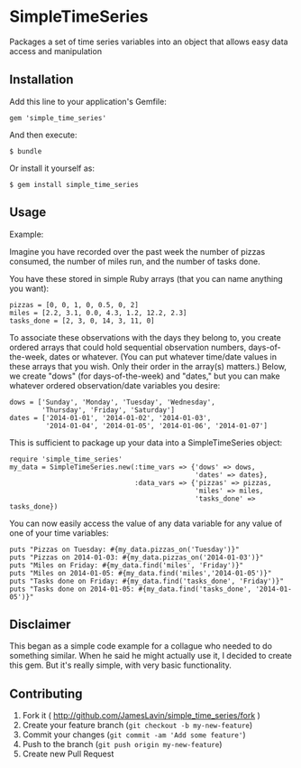# SimpleTimeSeries

Packages a set of time series variables into an object that allows easy data access and manipulation

## Installation

Add this line to your application's Gemfile:

    gem 'simple_time_series'

And then execute:

    $ bundle

Or install it yourself as:

    $ gem install simple_time_series

## Usage

Example:

Imagine you have recorded over the past week the number of pizzas consumed, the number of miles run, and the number of tasks done.

You have these stored in simple Ruby arrays (that you can name anything you want):

    pizzas = [0, 0, 1, 0, 0.5, 0, 2]
    miles = [2.2, 3.1, 0.0, 4.3, 1.2, 12.2, 2.3]
    tasks_done = [2, 3, 0, 14, 3, 11, 0]

To associate these observations with the days they belong to, you create ordered arrays that could hold sequential observation numbers, days-of-the-week, dates or whatever. (You can put whatever time/date values in these arrays that you wish. Only their order in the array(s) matters.) Below, we create "dows" (for days-of-the-week) and "dates," but you can make whatever ordered observation/date variables you desire:

    dows = ['Sunday', 'Monday', 'Tuesday', 'Wednesday',
            'Thursday', 'Friday', 'Saturday']
    dates = ['2014-01-01', '2014-01-02', '2014-01-03',
             '2014-01-04', '2014-01-05', '2014-01-06', '2014-01-07']

This is sufficient to package up your data into a SimpleTimeSeries object:

    require 'simple_time_series'
    my_data = SimpleTimeSeries.new(:time_vars => {'dows' => dows,
                                                  'dates' => dates},
                                   :data_vars => {'pizzas' => pizzas,
                                                  'miles' => miles,
                                                  'tasks_done' => tasks_done})

You can now easily access the value of any data variable for any value of one of your time variables:

    puts "Pizzas on Tuesday: #{my_data.pizzas_on('Tuesday')}"
    puts "Pizzas on 2014-01-03: #{my_data.pizzas_on('2014-01-03')}"
    puts "Miles on Friday: #{my_data.find('miles', 'Friday')}"
    puts "Miles on 2014-01-05: #{my_data.find('miles','2014-01-05')}"
    puts "Tasks done on Friday: #{my_data.find('tasks_done', 'Friday')}"
    puts "Tasks done on 2014-01-05: #{my_data.find('tasks_done', '2014-01-05')}"

## Disclaimer

This began as a simple code example for a collague who needed to do something similar. When he said he might actually use it, I decided to create this gem. But it's really simple, with very basic functionality.

## Contributing

1. Fork it ( http://github.com/JamesLavin/simple_time_series/fork )
2. Create your feature branch (`git checkout -b my-new-feature`)
3. Commit your changes (`git commit -am 'Add some feature'`)
4. Push to the branch (`git push origin my-new-feature`)
5. Create new Pull Request
